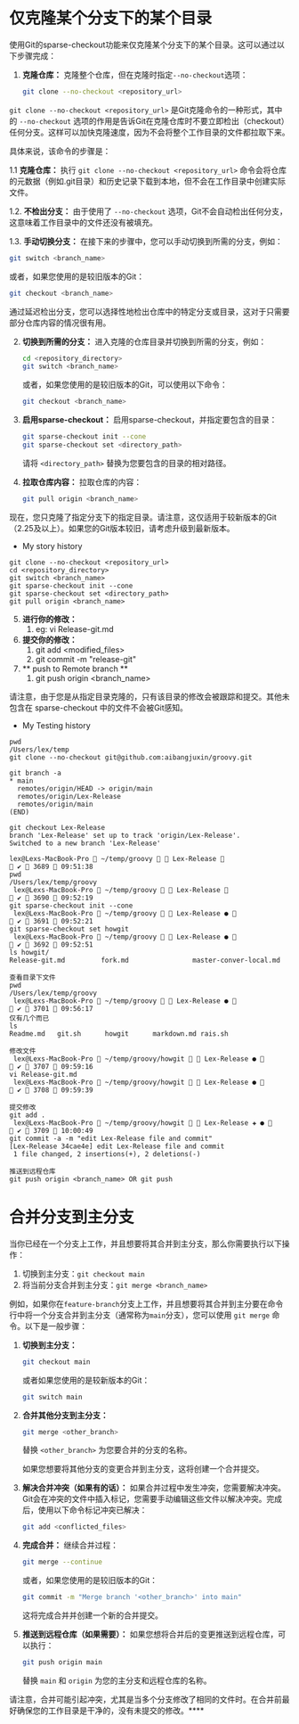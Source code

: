 

# 仅克隆某个分支下的某个目录
使用Git的sparse-checkout功能来仅克隆某个分支下的某个目录。这可以通过以下步骤完成：

1. **克隆仓库：**
   克隆整个仓库，但在克隆时指定`--no-checkout`选项：

   ```bash
   git clone --no-checkout <repository_url>
   ```
`git clone --no-checkout <repository_url>` 
是Git克隆命令的一种形式，其中的 `--no-checkout` 选项的作用是告诉Git在克隆仓库时不要立即检出（checkout）任何分支。这样可以加快克隆速度，因为不会将整个工作目录的文件都拉取下来。

具体来说，该命令的步骤是：

1.1 **克隆仓库：**
   执行 `git clone --no-checkout <repository_url>` 命令会将仓库的元数据（例如.git目录）和历史记录下载到本地，但不会在工作目录中创建实际文件。

1.2. **不检出分支：**
   由于使用了 `--no-checkout` 选项，Git不会自动检出任何分支，这意味着工作目录中的文件还没有被填充。

1.3. **手动切换分支：**
   在接下来的步骤中，您可以手动切换到所需的分支，例如：

   ```bash
   git switch <branch_name>
   ```

   或者，如果您使用的是较旧版本的Git：

   ```bash
   git checkout <branch_name>
   ```

通过延迟检出分支，您可以选择性地检出仓库中的特定分支或目录，这对于只需要部分仓库内容的情况很有用。 


2. **切换到所需的分支：**
   进入克隆的仓库目录并切换到所需的分支，例如：

   ```bash
   cd <repository_directory>
   git switch <branch_name>
   ```

   或者，如果您使用的是较旧版本的Git，可以使用以下命令：

   ```bash
   git checkout <branch_name>
   ```

3. **启用sparse-checkout：**
   启用sparse-checkout，并指定要包含的目录：

   ```bash
   git sparse-checkout init --cone
   git sparse-checkout set <directory_path>
   ```

   请将 `<directory_path>` 替换为您要包含的目录的相对路径。

4. **拉取仓库内容：**
   拉取仓库的内容：

   ```bash
   git pull origin <branch_name>
   ```

现在，您只克隆了指定分支下的指定目录。请注意，这仅适用于较新版本的Git（2.25及以上）。如果您的Git版本较旧，请考虑升级到最新版本。

- My story history
```
git clone --no-checkout <repository_url>
cd <repository_directory>
git switch <branch_name>
git sparse-checkout init --cone
git sparse-checkout set <directory_path>
git pull origin <branch_name>

```

5. **进行你的修改：**
   1. eg: vi Release-git.md
6. **提交你的修改：**
   1. git add <modified_files>
   2. git commit -m "release-git"
7. ** push to Remote branch **
   1. git push origin <branch_name>


请注意，由于您是从指定目录克隆的，只有该目录的修改会被跟踪和提交。其他未包含在 sparse-checkout 中的文件不会被Git感知。

- My Testing history
```
pwd
/Users/lex/temp
git clone --no-checkout git@github.com:aibangjuxin/groovy.git

git branch -a
* main
  remotes/origin/HEAD -> origin/main
  remotes/origin/Lex-Release
  remotes/origin/main
(END)

git checkout Lex-Release
branch 'Lex-Release' set up to track 'origin/Lex-Release'.
Switched to a new branch 'Lex-Release'

lex@Lexs-MacBook-Pro  ~/temp/groovy   Lex-Release 
 ✔  3689  09:51:38
pwd
/Users/lex/temp/groovy
 lex@Lexs-MacBook-Pro  ~/temp/groovy   Lex-Release 
 ✔  3690  09:52:19
git sparse-checkout init --cone
 lex@Lexs-MacBook-Pro  ~/temp/groovy   Lex-Release ● 
 ✔  3691  09:52:21
git sparse-checkout set howgit
 lex@Lexs-MacBook-Pro  ~/temp/groovy   Lex-Release ● 
 ✔  3692  09:52:51
ls howgit/
Release-git.md         fork.md                master-conver-local.md

查看目录下文件
pwd
/Users/lex/temp/groovy
 lex@Lexs-MacBook-Pro  ~/temp/groovy   Lex-Release ● 
 ✔  3701  09:56:17
仅有几个而已
ls
Readme.md   git.sh      howgit      markdown.md rais.sh

修改文件
 lex@Lexs-MacBook-Pro  ~/temp/groovy/howgit   Lex-Release ● 
 ✔  3707  09:59:16
vi Release-git.md
 lex@Lexs-MacBook-Pro  ~/temp/groovy/howgit   Lex-Release ● 
 ✔  3708  09:59:39

提交修改
git add .
 lex@Lexs-MacBook-Pro  ~/temp/groovy/howgit   Lex-Release ✚ ● 
 ✔  3709  10:00:49
git commit -a -m "edit Lex-Release file and commit"
[Lex-Release 34cae4e] edit Lex-Release file and commit
 1 file changed, 2 insertions(+), 2 deletions(-)

推送到远程仓库
git push origin <branch_name> OR git push

```


# 合并分支到主分支

当你已经在一个分支上工作，并且想要将其合并到主分支，那么你需要执行以下操作：

1. 切换到主分支：`git checkout main`
2. 将当前分支合并到主分支：`git merge <branch_name>`

例如，如果你在`feature-branch`分支上工作，并且想要将其合并到主分要在命令行中将一个分支合并到主分支（通常称为`main`分支），您可以使用 `git merge` 命令。以下是一般步骤：

1. **切换到主分支：**
   ```bash
   git checkout main
   ```
   或者如果您使用的是较新版本的Git：
   ```bash
   git switch main
   ```

2. **合并其他分支到主分支：**
   ```bash
   git merge <other_branch>
   ```
   替换 `<other_branch>` 为您要合并的分支的名称。

   如果您想要将其他分支的变更合并到主分支，这将创建一个合并提交。

3. **解决合并冲突（如果有的话）：**
   如果合并过程中发生冲突，您需要解决冲突。Git会在冲突的文件中插入标记，您需要手动编辑这些文件以解决冲突。完成后，使用以下命令标记冲突已解决：
   ```bash
   git add <conflicted_files>
   ```

4. **完成合并：**
   继续合并过程：
   ```bash
   git merge --continue
   ```

   或者，如果您使用的是较旧版本的Git：
   ```bash
   git commit -m "Merge branch '<other_branch>' into main"
   ```

   这将完成合并并创建一个新的合并提交。

5. **推送到远程仓库（如果需要）：**
   如果您想将合并后的变更推送到远程仓库，可以执行：
   ```bash
   git push origin main
   ```

   替换 `main` 和 `origin` 为您的主分支和远程仓库的名称。

请注意，合并可能引起冲突，尤其是当多个分支修改了相同的文件时。在合并前最好确保您的工作目录是干净的，没有未提交的修改。****